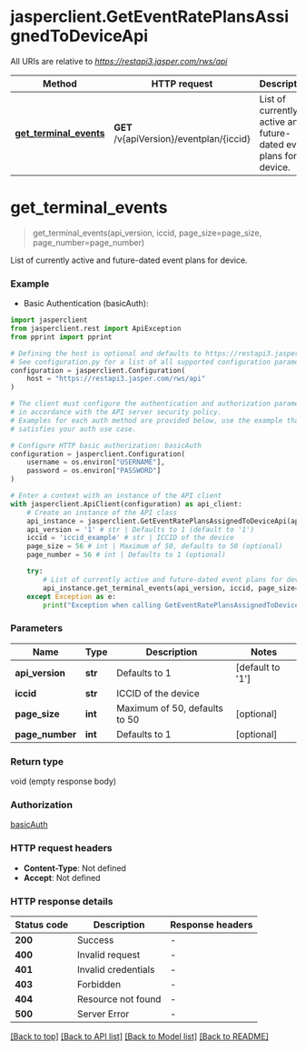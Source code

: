 # jasperclient.GetEventRatePlansAssignedToDeviceApi

All URIs are relative to *https://restapi3.jasper.com/rws/api*

Method | HTTP request | Description
------------- | ------------- | -------------
[**get_terminal_events**](GetEventRatePlansAssignedToDeviceApi.md#get_terminal_events) | **GET** /v{apiVersion}/eventplan/{iccid} | List of currently active and future-dated event plans for device.


# **get_terminal_events**
> get_terminal_events(api_version, iccid, page_size=page_size, page_number=page_number)

List of currently active and future-dated event plans for device.



### Example

* Basic Authentication (basicAuth):

```python
import jasperclient
from jasperclient.rest import ApiException
from pprint import pprint

# Defining the host is optional and defaults to https://restapi3.jasper.com/rws/api
# See configuration.py for a list of all supported configuration parameters.
configuration = jasperclient.Configuration(
    host = "https://restapi3.jasper.com/rws/api"
)

# The client must configure the authentication and authorization parameters
# in accordance with the API server security policy.
# Examples for each auth method are provided below, use the example that
# satisfies your auth use case.

# Configure HTTP basic authorization: basicAuth
configuration = jasperclient.Configuration(
    username = os.environ["USERNAME"],
    password = os.environ["PASSWORD"]
)

# Enter a context with an instance of the API client
with jasperclient.ApiClient(configuration) as api_client:
    # Create an instance of the API class
    api_instance = jasperclient.GetEventRatePlansAssignedToDeviceApi(api_client)
    api_version = '1' # str | Defaults to 1 (default to '1')
    iccid = 'iccid_example' # str | ICCID of the device
    page_size = 56 # int | Maximum of 50, defaults to 50 (optional)
    page_number = 56 # int | Defaults to 1 (optional)

    try:
        # List of currently active and future-dated event plans for device.
        api_instance.get_terminal_events(api_version, iccid, page_size=page_size, page_number=page_number)
    except Exception as e:
        print("Exception when calling GetEventRatePlansAssignedToDeviceApi->get_terminal_events: %s\n" % e)
```



### Parameters


Name | Type | Description  | Notes
------------- | ------------- | ------------- | -------------
 **api_version** | **str**| Defaults to 1 | [default to &#39;1&#39;]
 **iccid** | **str**| ICCID of the device | 
 **page_size** | **int**| Maximum of 50, defaults to 50 | [optional] 
 **page_number** | **int**| Defaults to 1 | [optional] 

### Return type

void (empty response body)

### Authorization

[basicAuth](../README.md#basicAuth)

### HTTP request headers

 - **Content-Type**: Not defined
 - **Accept**: Not defined

### HTTP response details

| Status code | Description | Response headers |
|-------------|-------------|------------------|
**200** | Success |  -  |
**400** | Invalid request |  -  |
**401** | Invalid credentials |  -  |
**403** | Forbidden |  -  |
**404** | Resource not found |  -  |
**500** | Server Error |  -  |

[[Back to top]](#) [[Back to API list]](../README.md#documentation-for-api-endpoints) [[Back to Model list]](../README.md#documentation-for-models) [[Back to README]](../README.md)

